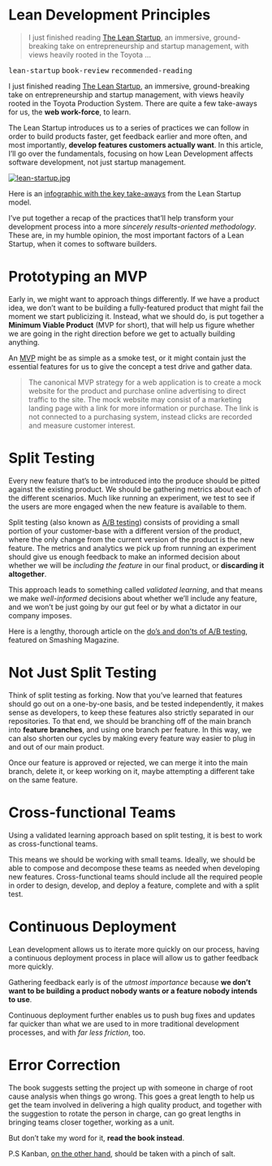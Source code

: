 <h1>Lean Development Principles</h1>

<blockquote><p>I just finished reading <a href="http://www.amazon.com/dp/0307887898" target="_blank">The Lean Startup</a>, an immersive, ground-breaking take on entrepreneurship and startup management, with views heavily rooted in the Toyota &#x2026;</p></blockquote>

<div><kbd>lean-startup</kbd> <kbd>book-review</kbd> <kbd>recommended-reading</kbd></div>

<div><p>I just finished reading <a href="http://www.amazon.com/dp/0307887898" target="_blank">The Lean Startup</a>, an immersive, ground-breaking take on entrepreneurship and startup management, with views heavily rooted in the Toyota Production System. There are quite a few take-aways for us, the <strong>web work-force</strong>, to learn.</p></div>

<div></div>

<div><p>The Lean Startup introduces us to a series of practices we can follow in order to build products faster, get feedback earlier and more often, and most importantly, <strong>develop features customers actually want</strong>. In this article, I&#x2019;ll go over the fundamentals, focusing on how Lean Development affects software development, not just startup management.</p></div>

<div><p><a href="http://www.amazon.com/dp/0307887898" target="_blank" aria-label="The Lean Startup book, by Eric Ries"><img alt="lean-startup.jpg" class="" src="https://i.imgur.com/9wRlDts.jpg"></a></p> <p>Here is an <a href="http://thumbnails.visually.netdna-cdn.com/the-lean-startup_50291668aa9bb.png" target="_blank" aria-label="Click to view">infographic with the key take-aways</a> from the Lean Startup model.</p> <p>I&#x2019;ve put together a recap of the practices that&#x2019;ll help transform your development process into a more <em>sincerely results-oriented methodology</em>. These are, in my humble opinion, the most important factors of a Lean Startup, when it comes to software builders.</p> <h1 id="prototyping-an-mvp">Prototyping an MVP</h1> <p>Early in, we might want to approach things differently. If we have a product idea, we don&#x2019;t want to be building a fully-featured product that might fail the moment we start publicizing it. Instead, what we should do, is put together a <strong>Minimum Viable Product</strong> (MVP for short), that will help us figure whether we are going in the right direction before we get to actually building anything.</p> <p>An <a href="http://en.wikipedia.org/wiki/Minimum_viable_product" target="_blank" aria-label="Minimum Viable Product">MVP</a> might be as simple as a smoke test, or it might contain just the essential features for us to give the concept a test drive and gather data.</p> <blockquote> <p>The canonical MVP strategy for a web application is to create a mock website for the product and purchase online advertising to direct traffic to the site. The mock website may consist of a marketing landing page with a link for more information or purchase. The link is not connected to a purchasing system, instead clicks are recorded and measure customer interest.</p> </blockquote> <h1 id="split-testing">Split Testing</h1> <p>Every new feature that&#x2019;s to be introduced into the produce should be pitted against the existing product. We should be gathering metrics about each of the different scenarios. Much like running an experiment, we test to see if the users are more engaged when the new feature is available to them.</p> <p>Split testing (also known as <a href="http://en.wikipedia.org/wiki/A/B_testing" target="_blank" aria-label="A/B Product Testing">A/B testing</a>) consists of providing a small portion of your customer-base with a different version of the product, where the only change from the current version of the product is the new feature. The metrics and analytics we pick up from running an experiment should give us enough feedback to make an informed decision about whether we will be <em>including the feature</em> in our final product, or <strong>discarding it altogether</strong>.</p> <p>This approach leads to something called <em>validated learning</em>, and that means we make <em>well-informed</em> decisions about whether we&#x2019;ll include any feature, and we won&#x2019;t be just going by our gut feel or by what a dictator in our company imposes.</p> <p>Here is a lengthy, thorough article on the <a href="http://www.smashingmagazine.com/2010/06/24/the-ultimate-guide-to-a-b-testing/" target="_blank">do&#x2019;s and don&#x2019;ts of A/B testing</a>, featured on Smashing Magazine.</p> <h1 id="not-just-split-testing">Not Just Split Testing</h1> <p>Think of split testing as forking. Now that you&#x2019;ve learned that features should go out on a one-by-one basis, and be tested independently, it makes sense as developers, to keep these features also strictly separated in our repositories. To that end, we should be branching off of the main branch into <strong>feature branches</strong>, and using one branch per feature. In this way, we can also shorten our cycles by making every feature way easier to plug in and out of our main product.</p> <p>Once our feature is approved or rejected, we can merge it into the main branch, delete it, or keep working on it, maybe attempting a different take on the same feature.</p> <h1 id="cross-functional-teams">Cross-functional Teams</h1> <p>Using a validated learning approach based on split testing, it is best to work as cross-functional teams.</p> <p>This means we should be working with small teams. Ideally, we should be able to compose and decompose these teams as needed when developing new features. Cross-functional teams should include all the required people in order to design, develop, and deploy a feature, complete and with a split test.</p> <h1 id="continuous-deployment">Continuous Deployment</h1> <p>Lean development allows us to iterate more quickly on our process, having a continuous deployment process in place will allow us to gather feedback more quickly.</p> <p>Gathering feedback early is of the <em>utmost importance</em> because <strong>we don&#x2019;t want to be building a product nobody wants or a feature nobody intends to use</strong>.</p> <p>Continuous deployment further enables us to push bug fixes and updates far quicker than what we are used to in more traditional development processes, and with <em>far less friction</em>, too.</p> <h1 id="error-correction">Error Correction</h1> <p>The book suggests setting the project up with someone in charge of root cause analysis when things go wrong. This goes a great length to help us get the team involved in delivering a high quality product, and together with the suggestion to rotate the person in charge, can go great lengths in bringing teams closer together, working as a unit.</p> <p>But don&#x2019;t take my word for it, <strong>read the book instead</strong>.</p> <p>P.S Kanban, <a href="http://blog.aha.io/index.php/kanban-the-secret-engineer-killer/" target="_blank" aria-label="Kanban - The Secret Engineer Killer">on the other hand</a>, should be taken with a pinch of salt.</p></div>
